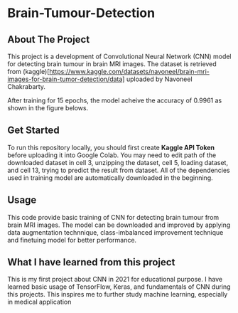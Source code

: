# Brain-Tumour-Detection

## About The Project
This project is a development of Convolutional Neural Network (CNN) model for detecting brain tumour in brain MRI images. The dataset is retrieved from (kaggle)[https://www.kaggle.com/datasets/navoneel/brain-mri-images-for-brain-tumor-detection/data] uploaded by Navoneel Chakrabarty.

After training for 15 epochs, the model acheive the accuracy of 0.9961 as shown in the figure belows.

## Get Started
To run this repository locally, you should first create **Kaggle API Token** before uploading it into Google Colab. You may need to edit path of the downloaded dataset in cell 3, unzipping the dataset, cell 5, loading dataset, and cell 13, trying to predict the result from dataset. All of the dependencies used in training model are automatically downloaded in the beginning.

## Usage
This code provide basic training of CNN for detecting brain tumour from brain MRI images. The model can be downloaded and improved by applying data augmentation technnique, class-imbalanced improvement technique and finetuing model for better performance.

## What I have learned from this project
This is my first project about CNN in 2021 for educational purpose. I have learned basic usage of TensorFlow, Keras, and fundamentals of CNN during this projects. This inspires me to further study machine learning, especially in medical application
